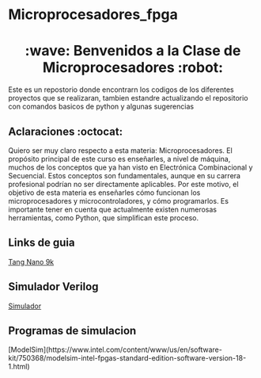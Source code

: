 # Microprocesadores_fpga
<h1 align="center">:wave:	Benvenidos a la Clase de Microprocesadores :robot:	</h1>

<p aling="justify">Este es un repostorio donde encontrarn los codigos de los diferentes proyectos que se realizaran, tambien estandre actualizando el repositorio con comandos basicos de python y algunas sugerencias</P>

<h2 aling="senter">Aclaraciones :octocat:</h2>

<p aling="justify">Quiero ser muy claro respecto a esta materia: Microprocesadores. El propósito principal de este curso es enseñarles, a nivel de máquina, muchos de los conceptos que ya han visto en Electrónica Combinacional y Secuencial. Estos conceptos son fundamentales, aunque en su carrera profesional podrían no ser directamente aplicables. Por este motivo, el objetivo de esta materia es enseñarles cómo funcionan los microprocesadores y microcontroladores, y cómo programarlos. Es importante tener en cuenta que actualmente existen numerosas herramientas, como Python, que simplifican este proceso. </p>

<h2>Links de guia</h2>

[Tang Nano 9k](https://wiki.sipeed.com/hardware/en/tang/Tang-Nano-9K/Nano-9K.html)<br>

<h2>Simulador Verilog</h2>

[Simulador](https://8bitworkshop.com/v3.9.0/?platform=verilog&file=clock_divider.v)<br>

<h2>Programas de simulacion</h2>
[ModelSim](https://www.intel.com/content/www/us/en/software-kit/750368/modelsim-intel-fpgas-standard-edition-software-version-18-1.html)<br>







